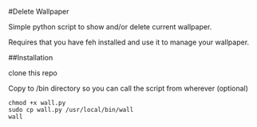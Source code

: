 #Delete Wallpaper

Simple python script to show and/or delete current wallpaper.

Requires that you have feh installed and use it to manage your wallpaper.

##Installation

clone this repo

Copy to /bin directory so you can call the script from wherever (optional)
    
    chmod +x wall.py
    sudo cp wall.py /usr/local/bin/wall
    wall
